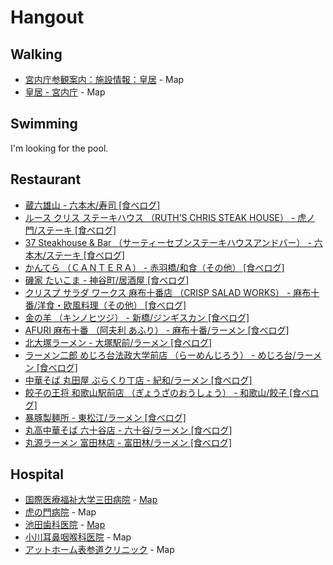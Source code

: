 Hangout
========

Walking
-------
- [宮内庁参観案内：施設情報：皇居](http://sankan.kunaicho.go.jp/guide/koukyo.html) - Map
- [皇居 - 宮内庁](http://www.kunaicho.go.jp/about/shisetsu/kokyo/kokyo.html) - Map

Swimming
--------

I'm looking for the pool.

Restaurant
------
- [蔵六雄山 - 六本木/寿司 [食べログ]](http://tabelog.com/tokyo/A1307/A130701/13139640/)
- [ルース クリス ステーキハウス （RUTH’S CHRIS STEAK HOUSE） - 虎ノ門/ステーキ [食べログ]](http://tabelog.com/tokyo/A1308/A130802/13045091/)
- [37 Steakhouse & Bar （サーティーセブンステーキハウスアンドバー） - 六本木/ステーキ [食べログ]](http://tabelog.com/tokyo/A1307/A130701/13108155/)
- [かんてら （ＣＡＮＴＥＲＡ） - 赤羽橋/和食（その他） [食べログ]](http://tabelog.com/tokyo/A1314/A131401/13124218/)
- [磯家 たいこま - 神谷町/居酒屋 [食べログ]](http://tabelog.com/tokyo/A1307/A130704/13133968/)
- [クリスプ サラダ ワークス 麻布十番店 （CRISP SALAD WORKS） - 麻布十番/洋食・欧風料理（その他） [食べログ]](http://tabelog.com/tokyo/A1307/A130702/13176421/)
- [金の羊 （キンノヒツジ） - 新橋/ジンギスカン [食べログ]](http://tabelog.com/tokyo/A1301/A130103/13020539/)
- [AFURI 麻布十番 （阿夫利 あふり） - 麻布十番/ラーメン [食べログ]](http://tabelog.com/tokyo/A1307/A130702/13152138/)
- [北大塚ラーメン - 大塚駅前/ラーメン [食べログ]](http://tabelog.com/tokyo/A1323/A132302/13113229/)
- [ラーメン二郎 めじろ台法政大学前店 （らーめんじろう） - めじろ台/ラーメン [食べログ]](http://tabelog.com/tokyo/A1329/A132904/13010397/)
- [中華そば 丸田屋 ぶらくり丁店 - 紀和/ラーメン [食べログ]](http://tabelog.com/wakayama/A3001/A300101/30007361/)
- [餃子の王将 和歌山駅前店 （ぎょうざのおうしょう） - 和歌山/餃子 [食べログ]](http://tabelog.com/wakayama/A3001/A300101/30000834/)
- [暴豚製麺所 - 東松江/ラーメン [食べログ]](http://tabelog.com/wakayama/A3001/A300101/30005786/)
- [丸高中華そば 六十谷店 - 六十谷/ラーメン [食べログ]](http://tabelog.com/wakayama/A3001/A300101/30000659/)
- [丸源ラーメン 富田林店 - 富田林/ラーメン [食べログ]](http://tabelog.com/osaka/A2708/A270802/27059278/)

Hospital
--------
- [国際医療福祉大学三田病院](http://mita.iuhw.ac.jp/) - [Map](https://goo.gl/maps/n1Uy1)
- [虎の門病院](http://www.toranomon.gr.jp/) - Map
- [池田歯科医院](http://www.ikeda-shika.jp/) - [Map](https://goo.gl/maps/JvwgJ)
- [小川耳鼻咽喉科医院](http://www1.r3.rosenet.jp/ogawa/) - Map
- [アットホーム表参道クリニック](http://www.o-athome.jp/) - Map
